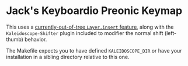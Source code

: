 # Jack's Keyboardio Preonic Keymap

This uses a [currently-out-of-tree `Layer.insert` feature](https://github.com/jackhumbert/Kaleidoscope/tree/f/insert_layer), along with the `Kaleidoscope-Shifter` plugin included to modifier the normal shift (left-thumb) behavior.

The Makefile expects you to have defined `KALEIDOSCOPE_DIR` or have your installation in a sibling directory relative to this one.